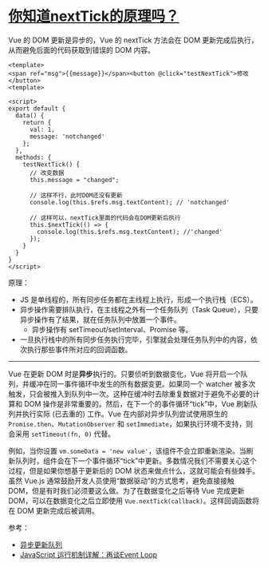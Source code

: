 # [你知道nextTick的原理吗？](https://github.com/haizlin/fe-interview/issues/363)

Vue 的 DOM 更新是异步的，Vue 的 nextTick 方法会在 DOM 更新完成后执行，从而避免后面的代码获取到错误的 DOM 内容。



```vue
<template>
<span ref="msg">{{message}}</span><button @click="testNextTick">修改</button>
<template>

<script>
export default {
  data() {
    return {
      val: 1,
      message: 'notchanged'
    };
  },
  methods: {
    testNextTick() {
      // 改变数据
      this.message = "changed";

      // 这样不行，此时DOM还没有更新
      console.log(this.$refs.msg.textContent); // 'notchanged'

      // 这样可以，nextTick里面的代码会在DOM更新后执行
      this.$nextTick(() => {
        console.log(this.$refs.msg.textContent); //'changed'
      });
    }
  }
}
</script>
```



原理：

- JS 是单线程的，所有同步任务都在主线程上执行，形成一个执行栈（ECS）。
- 异步操作需要排队执行，在主线程之外有一个任务队列（Task Queue），只要异步操作有了结果，就在任务队列中放置一个事件。
  - 异步操作有 setTimeout/setInterval、Promise 等。
- 一旦执行栈中的所有同步任务执行完毕，引擎就会处理任务队列中的内容，依次执行那些事件所对应的回调函数。



---



Vue 在更新 DOM 时是**异步**执行的。只要侦听到数据变化，Vue  将开启一个队列，并缓冲在同一事件循环中发生的所有数据变更。如果同一个 watcher  被多次触发，只会被推入到队列中一次。这种在缓冲时去除重复数据对于避免不必要的计算和 DOM  操作是非常重要的。然后，在下一个的事件循环“tick”中，Vue 刷新队列并执行实际 (已去重的) 工作。Vue 在内部对异步队列尝试使用原生的 `Promise.then`、`MutationObserver` 和 `setImmediate`，如果执行环境不支持，则会采用 `setTimeout(fn, 0)` 代替。

例如，当你设置 `vm.someData = 'new value'`，该组件不会立即重新渲染。当刷新队列时，组件会在下一个事件循环“tick”中更新。多数情况我们不需要关心这个过程，但是如果你想基于更新后的 DOM 状态来做点什么，这就可能会有些棘手。虽然 Vue.js 通常鼓励开发人员使用“数据驱动”的方式思考，避免直接接触  DOM，但是有时我们必须要这么做。为了在数据变化之后等待 Vue 完成更新 DOM，可以在数据变化之后立即使用 `Vue.nextTick(callback)`。这样回调函数将在 DOM 更新完成后被调用。



参考：

- [异步更新队列](https://cn.vuejs.org/v2/guide/reactivity.html#异步更新队列)
- [JavaScript 运行机制详解：再谈Event Loop](http://www.ruanyifeng.com/blog/2014/10/event-loop.html)

